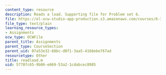 ```yaml
---
content_type: resource
description: Reads a load. Supporting file for Problem set 6.
file: https://ol-ocw-studio-app-production.s3.amazonaws.com/courses/6-336j-introduction-to-numerical-simulation-sma-5211-fall-2003/5778fc659b06e66953a21cdabcec8985_readload.m
file_type: text/plain
learning_resource_types:
- Assignments
ocw_type: OCWFile
parent_title: Assignments
parent_type: CourseSection
parent_uid: 07a53e32-68bc-d0f1-3aa5-4168ebe767ad
resourcetype: Other
title: readload.m
uid: 5778fc65-9b06-e669-53a2-1cdabcec8985
---
```

